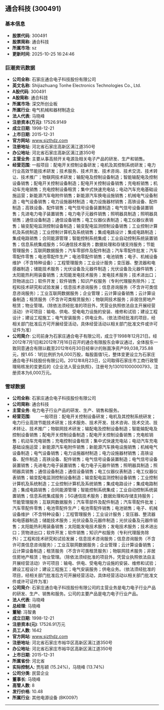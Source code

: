 ## 通合科技 (300491)

### 基本信息

- **股票代码**: 300491
- **股票简称**: 通合科技
- **所属市场**: sz
- **更新时间**: 2025-10-25 16:24:46

### 巨潮资讯数据

- **公司全称**: 石家庄通合电子科技股份有限公司
- **英文名称**: Shijiazhuang Tonhe Electronics Technologies Co., Ltd.
- **A股代码**: 300491
- **A股简称**: 通合科技
- **所属市场**: 深交所创业板
- **所属行业**: 电气机械和器材制造业
- **法人代表**: 马晓峰
- **注册资本(万元)**: 17526.9149
- **成立日期**: 1998-12-21
- **上市日期**: 2015-12-31
- **官方网站**: www.sjzthdz.com
- **注册地址**: 河北省石家庄高新区漓江道350号
- **办公地址**: 河北省石家庄高新区漓江道350号
- **主营业务**: 主要从事高频开关电源及相关电子产品的研发、生产和销售。
- **经营范围**: 一般项目：配电开关控制设备研发；电机及其控制系统研发；电力行业高效节能技术研发；技术服务、技术开发、技术咨询、技术交流、技术转让、技术推广；物联网技术研发；输配电及控制设备制造；智能输配电及控制设备销售；配电开关控制设备制造；配电开关控制设备销售；充电桩销售；机动车充电销售；充电控制设备租赁；集中式快速充电站；电动汽车充电基础设施运营；新能源汽车电附件销售；新能源汽车换电设施销售；机械电气设备制造；电气设备销售；电力设施器材制造；电力设施器材销售；高铁设备、配件制造；高铁设备、配件销售；电气信号设备装置制造；电气信号设备装置销售；先进电力电子装置销售；电力电子元器件销售；照明器具制造；照明器具销售；通信设备制造；通信设备销售；电工仪器仪表制造；电工仪器仪表销售；输变配电监测控制设备制造；输变配电监测控制设备销售；工业控制计算机及系统制造；工业控制计算机及系统销售；集成电路设计；集成电路制造；集成电路销售；合同能源管理；智能控制系统集成；工业自动控制系统装置销售；信息系统集成服务；5G通信技术服务；数据处理和存储支持服务；节能管理服务；互联网数据服务；汽车零部件及配件制造；汽车零配件批发；汽车零配件零售；电池零配件生产；电池零配件销售；电池销售；电子、机械设备维护（不含特种设备）；工程管理服务；工业设计服务；变压器、整流器和电感器制造；储能技术服务；光伏设备及元器件制造；光伏设备及元器件销售；太阳能热利用装备销售；太阳能发电技术服务；发电技术服务；技术进出口；货物进出口；软件开发；软件销售；知识产权服务（专利代理服务除外）；工程和技术研究和试验发展；信息技术咨询服务；信息咨询服务（不含许可类信息咨询服务）；工业互联网数据服务；企业管理；云计算设备销售；云计算设备制造；租赁服务（不含许可类租赁服务）；物联网技术服务；非居住房地产租赁；物业管理。（除依法须经批准的项目外，凭营业执照依法自主开展经营活动）许可项目：输电、供电、受电电力设施的安装、维修和试验；建设工程设计；建设工程施工；电气安装服务；供电业务。（依法须经批准的项目，经相关部门批准后方可开展经营活动，具体经营活动以相关部门批准文件或许可证件为准）
- **公司简介**: 公司前身为石家庄通合电子有限公司，成立于1998年12月21日。经2012年7月1日和2012年7月16日召开的通合有限股东会审议通过，全体股东一致同意通合有限以截至2012年6月30日经审计的账面净资产99,038,735.88元，按1.65：1的比例折为6,000万股，每股面值1元，整体变更设立为石家庄通合电子科技股份有限公司。2012年8月23日，公司取得石家庄市工商行政管理局核发的变更后的《企业法人营业执照》，注册号为130101000000793，注册资本为6,000万元。

### 雪球数据

- **公司全称**: 石家庄通合电子科技股份有限公司
- **公司简称**: 通合科技
- **主营业务**: 电力电子行业产品的研发、生产、销售和服务。
- **经营范围**: 　　一般项目：配电开关控制设备研发；电机及其控制系统研发；电力行业高效节能技术研发；技术服务、技术开发、技术咨询、技术交流、技术转让、技术推广；物联网技术研发；输配电及控制设备制造；智能输配电及控制设备销售；配电开关控制设备制造；配电开关控制设备销售；充电桩销售；机动车充电销售；充电控制设备租赁；集中式快速充电站；电动汽车充电基础设施运营；新能源汽车电附件销售；新能源汽车换电设施销售；机械电气设备制造；电气设备销售；电力设施器材制造；电力设施器材销售；高铁设备、配件制造；高铁设备、配件销售；电气信号设备装置制造；电气信号设备装置销售；先进电力电子装置销售；电力电子元器件销售；照明器具制造；照明器具销售；通信设备制造；通信设备销售；电工仪器仪表制造；电工仪器仪表销售；输变配电监测控制设备制造；输变配电监测控制设备销售；工业控制计算机及系统制造；工业控制计算机及系统销售；集成电路设计；集成电路制造；集成电路销售；合同能源管理；智能控制系统集成；工业自动控制系统装置销售；信息系统集成服务；5G通信技术服务；数据处理和存储支持服务；节能管理服务；互联网数据服务；汽车零部件及配件制造；汽车零配件批发；汽车零配件零售；电池零配件生产；电池零配件销售；电池销售；电子、机械设备维护（不含特种设备）；工程管理服务；工业设计服务；变压器、整流器和电感器制造；储能技术服务；光伏设备及元器件制造；光伏设备及元器件销售；太阳能热利用装备销售；太阳能发电技术服务；发电技术服务；技术进出口；货物进出口；软件开发；软件销售；知识产权服务（专利代理服务除外）；工程和技术研究和试验发展；信息技术咨询服务；信息咨询服务（不含许可类信息咨询服务）；工业互联网数据服务；企业管理；云计算设备销售；云计算设备制造；租赁服务（不含许可类租赁服务）；物联网技术服务；非居住房地产租赁；物业管理。（除依法须经批准的项目外，凭营业执照依法自主开展经营活动）许可项目：输电、供电、受电电力设施的安装、维修和试验；建设工程设计；建设工程施工；电气安装服务；供电业务。（依法须经批准的项目，经相关部门批准后方可开展经营活动，具体经营活动以相关部门批准文件或许可证件为准）
- **公司简介**: 石家庄通合电子科技股份有限公司的主营业务是电力电子行业产品的研发、生产、销售和服务。公司的主要产品是电力电子行业产品。
- **法人代表**: 马晓峰
- **总经理**: 马晓峰
- **董秘**: 冯智勇
- **成立日期**: 1998-12-21
- **注册资本(元)**: 17526.91万元
- **员工人数**: 1642
- **官方网站**: www.sjzthdz.com
- **注册地址**: 河北省石家庄市裕华区高新区漓江道350号
- **办公地址**: 河北省石家庄市裕华区高新区漓江道350号
- **上市日期**: 2015-12-31
- **所属省份**: 河北省
- **实际控制人**: 贾彤颖 (15.24%)，马晓峰 (13.74%)
- **公司分类**: 民营企业
- **董事长**: 马晓峰
- **高管人数**: 8
- **发行价格**: 10.48
- **所属行业**: 其他电源设备 (BK0097)

---